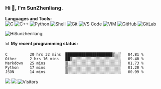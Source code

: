 
### Hi 👋, I'm SunZhenliang.



**Languages and Tools:**  
![C](https://img.shields.io/badge/-00599C?&logo=c&logoColor=white)
![C++](https://img.shields.io/badge/-C++-00599C?&logo=c%2B%2B&logoColor=white)
![Python](https://img.shields.io/badge/-Python-8fcfd1?&logo=Python)
![Shell](https://img.shields.io/badge/-Shell-blasck?&logo=Shell)
![Git](https://img.shields.io/badge/-Git-black?&logo=git)
![VS Code](https://img.shields.io/badge/-VS%20Code-007ACC?&logo=visual-studio-code)
![VIM](https://img.shields.io/badge/-vim-blasck?&logo=vim)
![GitHub](https://img.shields.io/badge/-GitHub-181717?&logo=github)
![GitLab](https://img.shields.io/badge/-GitLab-FCA121?&logo=gitlab)


<img   src="https://github-readme-stats.vercel.app/api?username=HiSunzhenliang&count_private=true&show_icons=true" alt="HiSunzhenliang" />

📊 **My recent programming status:**
<!--START_SECTION:waka-->
```text
C          20 hrs 32 mins  █████████████████████▒░░░   84.81 % 
Other      2 hrs 16 mins   ██▒░░░░░░░░░░░░░░░░░░░░░░   09.40 % 
Markdown   25 mins         ▒░░░░░░░░░░░░░░░░░░░░░░░░   01.73 % 
Python     17 mins         ▒░░░░░░░░░░░░░░░░░░░░░░░░   01.20 % 
JSON       14 mins         ▒░░░░░░░░░░░░░░░░░░░░░░░░   00.99 % 
```
<!--END_SECTION:waka-->
[![](https://img.shields.io/ubuntu/v/ubuntu-wallpapers/focal)](https://kubuntu.org/)
![](https://visitor-badge.glitch.me/badge?page_id=HiSunzhenliang.readme)
![Visitors](https://api.visitorbadge.io/api/visitors?path=https%3A%2F%2Fgithub.com%2FHiSunzhenliang&labelColor=%23697689&countColor=%23263759&style=flat)
